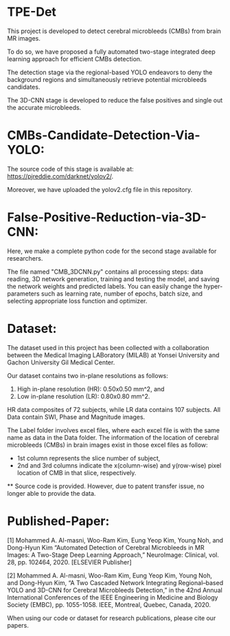 # TPE-Det

This project is developed to detect cerebral microbleeds (CMBs) from brain MR images. 

To do so, we have proposed a fully automated two-stage integrated deep learning approach for efficient CMBs detection. 

The detection stage via the regional-based YOLO endeavors to deny the background regions and simultaneously retrieve potential microbleeds candidates. 

The 3D-CNN stage is developed to reduce the false positives and single out the accurate microbleeds.


# CMBs-Candidate-Detection-Via-YOLO:

The source code of this stage is available at: https://pjreddie.com/darknet/yolov2/.

Moreover, we have uploaded the yolov2.cfg file in this repository.

# False-Positive-Reduction-via-3D-CNN:

Here, we make a complete python code for the second stage available for researchers.

The file named "CMB_3DCNN.py" contains all processing steps: data reading, 3D network generation, training and testing the model, and saving the network weights and predicted labels.
You can easily change the hyper-parameters such as learning rate, number of epochs, batch size, and selecting appropriate loss function and optimizer.

# Dataset:
The dataset used in this project has been collected with a collaboration between the Medical Imaging LABoratory (MILAB) at Yonsei University and Gachon University Gil Medical Center.

Our dataset contains two in-plane resolutions as follows:
1. High in-plane resolution (HR): 0.50x0.50 mm^2, and
2. Low in-plane resolution (LR): 0.80x0.80 mm^2.

HR data composites of 72 subjects, while LR data contains 107 subjects.
All Data contain SWI, Phase and Magnitude images.

The Label folder involves excel files, where each excel file is with the same name as data in the Data folder.
The information of the location of cerebral microbleeds (CMBs) in brain images exist in those excel files as follow:
- 1st column represents the slice number of subject,
- 2nd and 3rd columns indicate the x(column-wise) and y(row-wise) pixel location of CMB in that slice, respectively.

** Source code is provided. However, due to patent transfer issue, no longer able to provide the data.

# Published-Paper:

[1] Mohammed A. Al-masni, Woo-Ram Kim, Eung Yeop Kim, Young Noh, and Dong-Hyun Kim “Automated Detection of Cerebral Microbleeds in MR Images: A Two-Stage Deep Learning Approach,” NeuroImage: Clinical, vol. 28, pp. 102464, 2020. [ELSEVIER Publisher]

[2] Mohammed A. Al-masni, Woo-Ram Kim, Eung Yeop Kim, Young Noh, and Dong-Hyun Kim, “A Two Cascaded Network Integrating Regional–based YOLO and 3D-CNN for Cerebral Microbleeds Detection,” in the 42nd Annual International Conferences of the IEEE Engineering in Medicine and Biology Society (EMBC), pp. 1055-1058. IEEE, Montreal, Quebec, Canada, 2020.

When using our code or dataset for research publications, please cite our papers.
